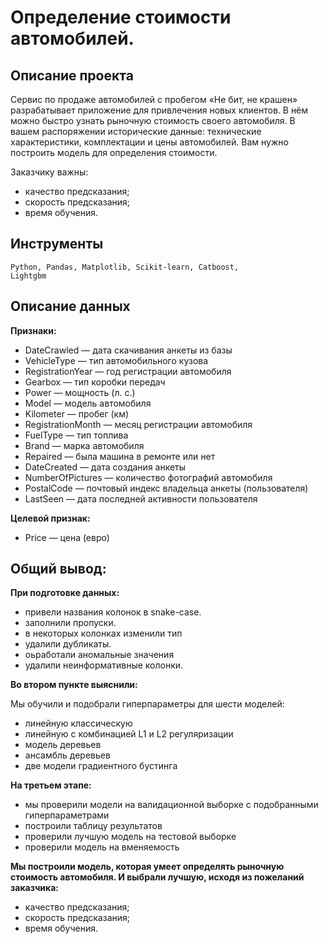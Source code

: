 # Определение стоимости автомобилей.
## Описание проекта
Сервис по продаже автомобилей с пробегом «Не бит, не крашен» разрабатывает приложение для привлечения новых клиентов. В нём можно быстро узнать рыночную стоимость своего автомобиля. В вашем распоряжении исторические данные: технические характеристики, комплектации и цены автомобилей. Вам нужно построить модель для определения стоимости. 

Заказчику важны:

- качество предсказания;
- скорость предсказания;
- время обучения.
## Инструменты
<code>Python, Pandas, Matplotlib, Scikit-learn, Catboost, Lightgbm</code>
## Описание данных     
**Признаки:**

+ DateCrawled — дата скачивания анкеты из базы
+ VehicleType — тип автомобильного кузова
+ RegistrationYear — год регистрации автомобиля
+ Gearbox — тип коробки передач
+ Power — мощность (л. с.)
+ Model — модель автомобиля
+ Kilometer — пробег (км)
+ RegistrationMonth — месяц регистрации автомобиля
+ FuelType — тип топлива
+ Brand — марка автомобиля
+ Repaired — была машина в ремонте или нет
+ DateCreated — дата создания анкеты
+ NumberOfPictures — количество фотографий автомобиля
+ PostalCode — почтовый индекс владельца анкеты (пользователя)
+ LastSeen — дата последней активности пользователя

**Целевой признак:**

+ Price — цена (евро)

## Общий вывод:     
**При подготовке данных:**  
+ привели названия колонок в snake-case.      
+ заполнили пропуски.
+ в некоторых колонках изменили тип
+ удалили дубликаты.     
+ оьработали аномальные значения        
+ удалили неинформативные колонки.

**Во втором пункте выяснили:**  

Мы обучили и подобрали гиперпараметры для шести моделей:     
+ линейную классическую   
+ линейную с комбинацией L1 и L2 регуляризации
+ модель деревьев    
+ ансамбль деревьев     
+ две модели градиентного бустинга

**На третьем этапе:**   

+ мы проверили модели на валидационной выборке с подобранными гиперпараметрами     
+ построили таблицу результатов     
+ проверили лучшую модель на тестовой выборке     
+ проверили модель на вменяемость   

**Мы построили модель, которая умеет определять рыночную стоимость автомобиля. И выбрали лучшую, исходя из пожеланий заказчика:**    

- качество предсказания;
- скорость предсказания;
- время обучения.
